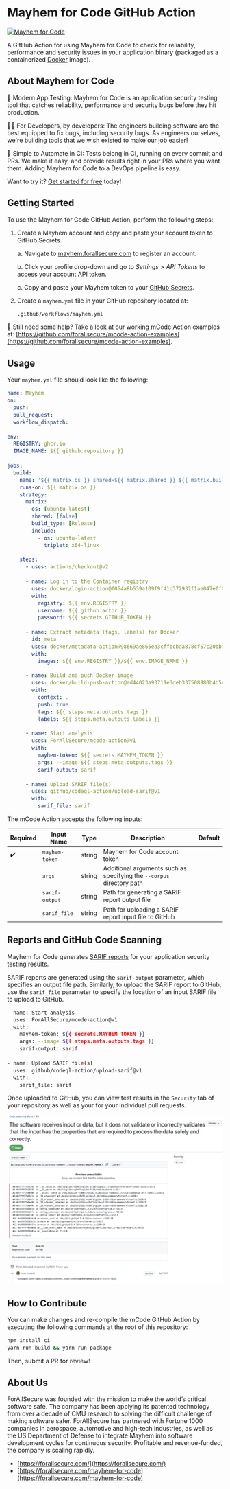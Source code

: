 # Mayhem for Code GitHub Action

[![Mayhem for Code](https://drive.google.com/uc?export=view&id=1JXEbfCDMMwwnDaOgs5-XlPWQwZR93fv4)](http://mayhem.forallsecure.com/)

A GitHub Action for using Mayhem for Code to check for reliability, performance and security issues in your application binary (packaged as a containerized [Docker](https://docs.docker.com/get-started/overview/) image).

## About Mayhem for Code

🧪 Modern App Testing: Mayhem for Code is an application security testing tool that catches reliability, performance and security bugs before they hit production.

🧑‍💻 For Developers, by developers: The engineers building software are the best equipped to fix bugs, including security bugs. As engineers ourselves, we're building tools that we wish existed to make our job easier!

🤖 Simple to Automate in CI: Tests belong in CI, running on every commit and PRs. We make it easy, and provide results right in your PRs where you want them. Adding Mayhem for Code to a DevOps pipeline is easy.

Want to try it? [Get started for free](https://forallsecure.com/mayhem-free) today!

## Getting Started

To use the Mayhem for Code GitHub Action, perform the following steps:

1. Create a Mayhem account and copy and paste your account token to GitHub Secrets.

    a. Navigate to [mayhem.forallsecure.com](https://mayhem.forallsecure.com/) to register an account.

    b. Click your profile drop-down and go to *Settings* > *API Tokens* to access your account API token.

    c. Copy and paste your Mayhem token to your [GitHub Secrets](https://docs.github.com/en/actions/security-guides/encrypted-secrets#creating-encrypted-secrets-for-an-organization).

2. Create a `mayhem.yml` file in your GitHub repository located at:

    ```sh
    .github/workflows/mayhem.yml
    ```

🤔 Still need some help? Take a look at our working mCode Action examples at: [https://github.com/forallsecure/mcode-action-examples](https://github.com/forallsecure/mcode-action-examples).

## Usage

Your `mayhem.yml` file should look like the following:

```yaml
name: Mayhem
on:
  push:
  pull_request:
  workflow_dispatch:

env:
  REGISTRY: ghcr.io
  IMAGE_NAME: ${{ github.repository }}

jobs:
  build:
    name: '${{ matrix.os }} shared=${{ matrix.shared }} ${{ matrix.build_type }}'
    runs-on: ${{ matrix.os }}
    strategy:
      matrix:
        os: [ubuntu-latest]
        shared: [false]
        build_type: [Release]
        include:
          - os: ubuntu-latest
            triplet: x64-linux

    steps:
      - uses: actions/checkout@v2

      - name: Log in to the Container registry
        uses: docker/login-action@f054a8b539a109f9f41c372932f1ae047eff08c9
        with:
          registry: ${{ env.REGISTRY }}
          username: ${{ github.actor }}
          password: ${{ secrets.GITHUB_TOKEN }}

      - name: Extract metadata (tags, labels) for Docker
        id: meta
        uses: docker/metadata-action@98669ae865ea3cffbcbaa878cf57c20bbf1c6c38
        with:
          images: ${{ env.REGISTRY }}/${{ env.IMAGE_NAME }}

      - name: Build and push Docker image
        uses: docker/build-push-action@ad44023a93711e3deb337508980b4b5e9bcdc5dc
        with:
          context: .
          push: true
          tags: ${{ steps.meta.outputs.tags }}
          labels: ${{ steps.meta.outputs.labels }}

      - name: Start analysis
        uses: ForAllSecure/mcode-action@v1
        with:
          mayhem-token: ${{ secrets.MAYHEM_TOKEN }}
          args: --image ${{ steps.meta.outputs.tags }}
          sarif-output: sarif

      - name: Upload SARIF file(s)
        uses: github/codeql-action/upload-sarif@v1
        with:
          sarif_file: sarif
```

The mCode Action accepts the following inputs:

| Required | Input Name | Type | Description | Default
| --- | --- | --- | --- | ---
| ✔️ | `mayhem-token` | string | Mayhem for Code account token |
|   | `args` | string | Additional arguments such as specifying the `--corpus` directory path |
|   | `sarif-output` | string | Path for generating a SARIF report output file |
|   | `sarif_file` | string | Path for uploading a SARIF report input file to GitHub |

## Reports and GitHub Code Scanning

Mayhem for Code generates [SARIF reports](https://sarifweb.azurewebsites.net/#:~:text=The%20Static%20Analysis%20Results%20Interchange,approved%20as%20an%20OASIS%20standard.) for your application security testing results.

SARIF reports are generated using the `sarif-output` parameter, which specifies an output file path. Similarly, to upload the SARIF report to GitHub, use the `sarif_file` parameter to specify the location of an input SARIF file to upload to GitHub.

```sh
- name: Start analysis
  uses: ForAllSecure/mcode-action@v1
  with:
    mayhem-token: ${{ secrets.MAYHEM_TOKEN }}
    args: --image ${{ steps.meta.outputs.tags }}
    sarif-output: sarif

- name: Upload SARIF file(s)
  uses: github/codeql-action/upload-sarif@v1
  with:
    sarif_file: sarif
```

Once uploaded to GitHub, you can view test results in the `Security` tab of your repository as well as your for your individual pull requests.

![code-scanning-alert](code-scanning-alert.png)

## How to Contribute

You can make changes and re-compile the mCode GitHub Action by executing the following commands at the root of this repository:

```sh
npm install ci
yarn run build && yarn run package
```

Then, submit a PR for review!

## About Us

ForAllSecure was founded with the mission to make the world’s critical software safe. The company has been applying its patented technology from over a decade of CMU research to solving the difficult challenge of making software safer. ForAllSecure has partnered with Fortune 1000 companies in aerospace, automotive and high-tech industries, as well as the US Department of Defense to integrate Mayhem into software development cycles for continuous security. Profitable and revenue-funded, the company is scaling rapidly.

* [https://forallsecure.com/](https://forallsecure.com/)
* [https://forallsecure.com/mayhem-for-code](https://forallsecure.com/mayhem-for-code)